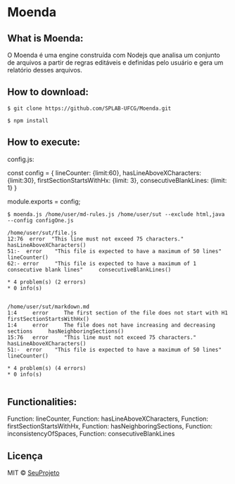 # Moenda

## What is Moenda:

O Moenda é uma engine construída com Nodejs que analisa um conjunto de arquivos a partir de regras editáveis e definidas pelo usuário e gera um relatório desses arquivos.

## How to download:

```
$ git clone https://github.com/SPLAB-UFCG/Moenda.git

$ npm install
```

## How to execute:


config.js: 

const config = {
  lineCounter: {limit:60},
  hasLineAboveXCharacters: {limit:30},
  firstSectionStartsWithHx: {limit: 3},
  consecutiveBlankLines: {limit: 1}
}

module.exports = config;

```
$ moenda.js /home/user/md-rules.js /home/user/sut --exclude html,java  --config configOne.js

/home/user/sut/file.js
12:76  error  "This line must not exceed 75 characters."     hasLineAboveXCharacters()
51:-  error    "This file is expected to have a maximum of 50 lines"   lineCounter()
62:- error     "This file is expected to have a maximum of 1 consecutive blank lines"     consecutiveBlankLines()

* 4 problem(s) (2 errors)
* 0 info(s)


/home/user/sut/markdown.md
1:4     error     The first section of the file does not start with H1     firstSectionStartsWithHx()
1:4     error     The file does not have increasing and decreasing sections     hasNeighboringSections()
15:76   error     "This line must not exceed 75 characters."     hasLineAboveXCharacters()
51:-  error    "This file is expected to have a maximum of 50 lines"   lineCounter()

* 4 problem(s) (4 errors)
* 0 info(s)
  

```

## Functionalities:

  Function: lineCounter,
  Function: hasLineAboveXCharacters,
  Function: firstSectionStartsWithHx,
  Function: hasNeighboringSections,
  Function: inconsistencyOfSpaces,
  Function: consecutiveBlankLines




## Licença

MIT © [SeuProjeto]()
